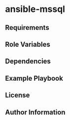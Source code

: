 # ansible-mssql

## Requirements

## Role Variables

## Dependencies

## Example Playbook

## License

## Author Information
